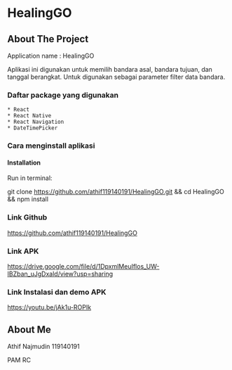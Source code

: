 # HealingGO
## About The Project
Application name : HealingGO

Aplikasi ini digunakan untuk memilih bandara asal, bandara tujuan, dan tanggal berangkat. Untuk digunakan sebagai parameter filter data bandara.

### Daftar package yang digunakan 
    * React
    * React Native
    * React Navigation
    * DateTimePicker
    
### Cara menginstall aplikasi
#### Installation

Run in terminal: 

git clone https://github.com/athif119140191/HealingGO.git && cd HealingGO && npm install

### Link Github
https://github.com/athif119140191/HealingGO

### Link APK
https://drive.google.com/file/d/1DpxmlMeuIflos_UW-IBZban_uJgDxald/view?usp=sharing

### Link Instalasi dan demo APK
https://youtu.be/jAk1u-ROPIk

## About Me
Athif Najmudin 119140191

PAM RC
